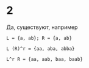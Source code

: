 # 2
Да, существуют, например


`L = {a, ab}; R = {a, ab}`

`L (R)^r = {aa, aba, abba}`

`L^r R = {aa, aab, baa, baab}`
